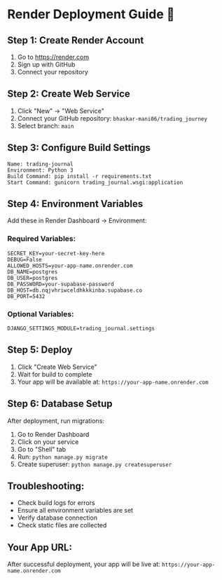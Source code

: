 # Render Deployment Guide 🚀

## Step 1: Create Render Account
1. Go to https://render.com
2. Sign up with GitHub
3. Connect your repository

## Step 2: Create Web Service
1. Click "New" → "Web Service"
2. Connect your GitHub repository: `bhaskar-mani06/trading_journey`
3. Select branch: `main`

## Step 3: Configure Build Settings
```
Name: trading-journal
Environment: Python 3
Build Command: pip install -r requirements.txt
Start Command: gunicorn trading_journal.wsgi:application
```

## Step 4: Environment Variables
Add these in Render Dashboard → Environment:

### Required Variables:
```
SECRET_KEY=your-secret-key-here
DEBUG=False
ALLOWED_HOSTS=your-app-name.onrender.com
DB_NAME=postgres
DB_USER=postgres
DB_PASSWORD=your-supabase-password
DB_HOST=db.nqjvhriwceldhkkkinba.supabase.co
DB_PORT=5432
```

### Optional Variables:
```
DJANGO_SETTINGS_MODULE=trading_journal.settings
```

## Step 5: Deploy
1. Click "Create Web Service"
2. Wait for build to complete
3. Your app will be available at: `https://your-app-name.onrender.com`

## Step 6: Database Setup
After deployment, run migrations:
1. Go to Render Dashboard
2. Click on your service
3. Go to "Shell" tab
4. Run: `python manage.py migrate`
5. Create superuser: `python manage.py createsuperuser`

## Troubleshooting:
- Check build logs for errors
- Ensure all environment variables are set
- Verify database connection
- Check static files are collected

## Your App URL:
After successful deployment, your app will be live at:
`https://your-app-name.onrender.com`
